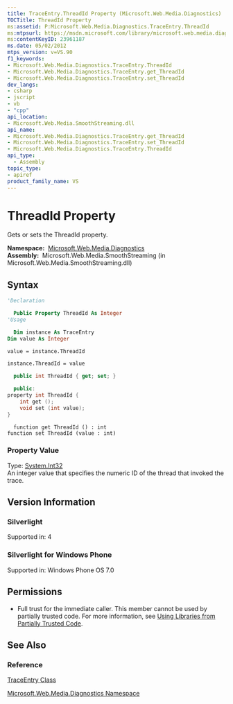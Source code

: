```yaml
---
title: TraceEntry.ThreadId Property (Microsoft.Web.Media.Diagnostics)
TOCTitle: ThreadId Property
ms:assetid: P:Microsoft.Web.Media.Diagnostics.TraceEntry.ThreadId
ms:mtpsurl: https://msdn.microsoft.com/library/microsoft.web.media.diagnostics.traceentry.threadid(v=VS.90)
ms:contentKeyID: 23961187
ms.date: 05/02/2012
mtps_version: v=VS.90
f1_keywords:
- Microsoft.Web.Media.Diagnostics.TraceEntry.ThreadId
- Microsoft.Web.Media.Diagnostics.TraceEntry.get_ThreadId
- Microsoft.Web.Media.Diagnostics.TraceEntry.set_ThreadId
dev_langs:
- csharp
- jscript
- vb
- "cpp"
api_location:
- Microsoft.Web.Media.SmoothStreaming.dll
api_name:
- Microsoft.Web.Media.Diagnostics.TraceEntry.get_ThreadId
- Microsoft.Web.Media.Diagnostics.TraceEntry.set_ThreadId
- Microsoft.Web.Media.Diagnostics.TraceEntry.ThreadId
api_type:
  - Assembly
topic_type:
- apiref
product_family_name: VS
---
```


# ThreadId Property

Gets or sets the ThreadId property.

**Namespace:**  [Microsoft.Web.Media.Diagnostics](microsoft-web-media-diagnostics-namespace_1.md)  
**Assembly:**  Microsoft.Web.Media.SmoothStreaming (in Microsoft.Web.Media.SmoothStreaming.dll)

## Syntax

```vb
'Declaration

  Public Property ThreadId As Integer
'Usage

  Dim instance As TraceEntry
Dim value As Integer

value = instance.ThreadId

instance.ThreadId = value
```

```csharp
  public int ThreadId { get; set; }
```

```cpp
  public:
property int ThreadId {
    int get ();
    void set (int value);
}
```

```jscript
  function get ThreadId () : int
function set ThreadId (value : int)
```

### Property Value

Type: [System.Int32](https://msdn.microsoft.com/library/td2s409d)  
An integer value that specifies the numeric ID of the thread that invoked the trace.  

## Version Information

### Silverlight

Supported in: 4  

### Silverlight for Windows Phone

Supported in: Windows Phone OS 7.0  

## Permissions

  - Full trust for the immediate caller. This member cannot be used by partially trusted code. For more information, see [Using Libraries from Partially Trusted Code](https://msdn.microsoft.com/library/8skskf63).

## See Also

### Reference

[TraceEntry Class](traceentry-class-microsoft-web-media-diagnostics_1.md)

[Microsoft.Web.Media.Diagnostics Namespace](microsoft-web-media-diagnostics-namespace_1.md)

